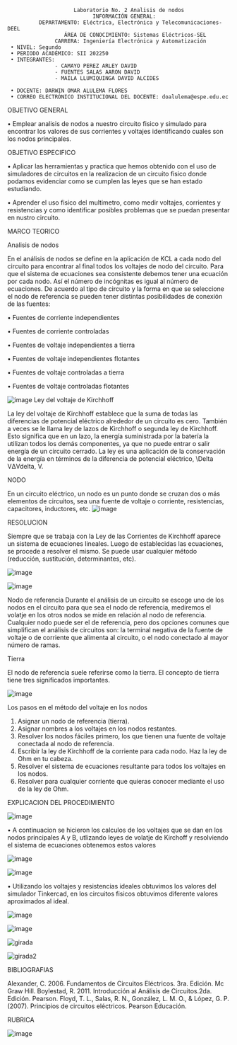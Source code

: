                          Laboratorio No. 2 Analisis de nodos
                               INFORMACIÓN GENERAL:
              DEPARTAMENTO: Eléctrica, Electrónica y Telecomunicaciones-DEEL
                      ÁREA DE CONOCIMIENTO: Sistemas Eléctricos-SEL
                   CARRERA: Ingeniería Electrónica y Automatización
     • NIVEL: Segundo
     • PERIODO ACADÉMICO: SII 202250
     • INTEGRANTES:
                   - CAMAYO PEREZ ARLEY DAVID
                   - FUENTES SALAS AARON DAVID
                   - MAILA LLUMIQUINGA DAVID ALCIDES
                   
     • DOCENTE: DARWIN OMAR ALULEMA FLORES
     • CORREO ELECTRÓNICO INSTITUCIONAL DEL DOCENTE: doalulema@espe.edu.ec
     
 OBJETIVO GENERAL

 • Emplear analisis de nodos a nuestro circuito fisico y simulado para encontrar los valores de sus corrientes y voltajes
   identificando cuales son los nodos principales.

OBJETIVO ESPECIFICO

 • Aplicar las herramientas y practica que hemos obtenido con el uso de simuladores de circuitos en la realizacion de un circuito fisico donde podamos evidenciar como      se cumplen las leyes que se han estado estudiando.
 
 • Aprender el uso fisico del multimetro, como medir voltajes, corrientes y resistencias y como identificar posibles problemas que se puedan presentar en nustro            circuito.
 
 MARCO TEORICO
 
Analisis de nodos
 
En el análisis de nodos se define en la aplicación de KCL a cada nodo del circuito
para encontrar al final todos los voltajes de nodo del circuito. Para que el sistema
de ecuaciones sea consistente debemos tener una ecuación por cada nodo. Así el
número de incógnitas es igual al número de ecuaciones.
De acuerdo al tipo de circuito y la forma en que se seleccione el nodo de referencia
se pueden tener distintas posibilidades de conexión de las fuentes:

• Fuentes de corriente independientes

• Fuentes de corriente controladas

• Fuentes de voltaje independientes a tierra

• Fuentes de voltaje independientes flotantes

• Fuentes de voltaje controladas a tierra

• Fuentes de voltaje controladas flotantes 

![image](https://user-images.githubusercontent.com/105386939/172763703-07757aa2-ec6a-4c6b-968c-5ca008e97e96.png)
Ley del voltaje de Kirchhoff

La ley del voltaje de Kirchhoff establece que la suma de todas las diferencias de potencial eléctrico alrededor de un circuito es cero. También a veces se le llama ley de lazos de Kirchhoff o segunda ley de Kirchhoff. Esto significa que en un lazo, la energía suministrada por la batería la utilizan todos los demás componentes, ya que no puede entrar o salir energía de un circuito cerrado. La ley es una aplicación de la conservación de la energía en términos de la diferencia de potencial eléctrico, \Delta VΔVdelta, V.

NODO

En un circuito eléctrico, un nodo es un punto donde se cruzan dos o más elementos de circuitos, sea una fuente de voltaje o corriente, resistencias, capacitores, inductores, etc.
![image](https://user-images.githubusercontent.com/105386939/172764495-c7b282bf-8fe7-4e1c-a177-1d2df830b6c4.png)

RESOLUCION

Siempre que se trabaja con la Ley de las Corrientes de Kirchhoff aparece un sistema de ecuaciones lineales. Luego de establecidas las ecuaciones, se procede a resolver el mismo. Se puede usar cualquier método (reducción, sustitución, determinantes, etc).

![image](https://user-images.githubusercontent.com/105386939/172764860-1a7d0bb9-fa30-44a8-b1e0-8f8ca1715a4d.png)

![image](https://user-images.githubusercontent.com/105386939/172764822-fc86181c-a510-4619-8733-6460d1dba57e.png)

Nodo de referencia 
Durante el análisis de un circuito se escoge uno de los nodos en el circuito para que sea el nodo de referencia, mediremos el volatje en los otros nodos se mide en relación al nodo de referencia. Cualquier nodo puede ser el de referencia, pero dos opciones comunes que simplifican el análisis de circuitos son:
la terminal negativa de la fuente de voltaje o de corriente que alimenta al circuito, o
el nodo conectado al mayor número de ramas.

Tierra 

El nodo de referencia suele referirse como la tierra. El concepto de tierra tiene tres significados importantes.

![image](https://user-images.githubusercontent.com/105386939/172767233-6f9087a1-9fba-4910-8178-116cce01a3bf.png)

Los pasos en el método del voltaje en los nodos

1) Asignar un nodo de referencia (tierra).
2) Asignar nombres a los voltajes en los nodos restantes.
3) Resolver los nodos fáciles primero, los que tienen una fuente de voltaje conectada al nodo de referencia.
4) Escribir la ley de Kirchhoff de la corriente para cada nodo. Haz la ley de Ohm en tu cabeza.
5) Resolver el sistema de ecuaciones resultante para todos los voltajes en los nodos.
6) Resolver para cualquier corriente que quieras conocer mediante el uso de la ley de Ohm.

EXPLICACION DEL PROCEDIMIENTO

![image](https://user-images.githubusercontent.com/105386939/172768676-fb5d7f5f-91f7-450c-917b-d8e5730a0772.png)

• A continuacion se hicieron los calculos de los voltajes que se dan en los nodos principales A y B, utlizando leyes de volatje de Kirchoff y resolviendo el sistema de ecuaciones obtenemos estos valores

![image](https://user-images.githubusercontent.com/105386939/172768734-b2fa5abd-04cd-4232-8c00-80ac6842acea.png)

![image](https://user-images.githubusercontent.com/105386939/172768830-e45e8fab-133e-422b-a7f5-23302cee5d6d.png)

• Utilizando los voltajes y resistencias ideales obtuvimos los valores del simulador Tinkercad, en los circuitos fisicos obtuvimos diferente valores aproximados al ideal.

![image](https://user-images.githubusercontent.com/105386939/172769113-99542d48-8c49-4dd9-81ea-d0a2240f897e.png)

![image](https://user-images.githubusercontent.com/105386939/172770366-ce9f50a3-bf56-4538-b49c-1b0a90a3be9f.png)



![girada](https://user-images.githubusercontent.com/105386939/172770396-01edc8e7-ef42-4f75-a205-8cca0bad39ce.jpeg)




![girada2](https://user-images.githubusercontent.com/105386939/172770399-2d966157-0a8b-46f4-b64f-7fb8e2285638.jpeg)


BIBLIOGRAFIAS

Alexander, C. 2006. Fundamentos de Circuitos Eléctricos. 3ra. Edición. Mc Graw Hill. Boylestad, R. 2011. Introducción al Análisis de Circuitos.2da. Edición. Pearson. Floyd, T. L., Salas, R. N., González, L. M. O., & López, G. P. (2007). Principios de circuitos eléctricos. Pearson Educación.

RUBRICA

![image](https://user-images.githubusercontent.com/105386939/172766291-7593f019-64c2-4b05-b8bd-e40b15081688.png)






